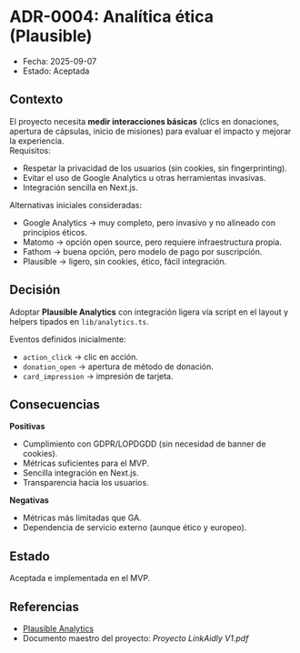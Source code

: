


# ADR-0004: Analítica ética (Plausible)

- Fecha: 2025-09-07
- Estado: Aceptada

## Contexto
El proyecto necesita **medir interacciones básicas** (clics en donaciones, apertura de cápsulas, inicio de misiones) para evaluar el impacto y mejorar la experiencia.  
Requisitos:
- Respetar la privacidad de los usuarios (sin cookies, sin fingerprinting).
- Evitar el uso de Google Analytics u otras herramientas invasivas.
- Integración sencilla en Next.js.

Alternativas iniciales consideradas:
- Google Analytics → muy completo, pero invasivo y no alineado con principios éticos.
- Matomo → opción open source, pero requiere infraestructura propia.
- Fathom → buena opción, pero modelo de pago por suscripción.
- Plausible → ligero, sin cookies, ético, fácil integración.

## Decisión
Adoptar **Plausible Analytics** con integración ligera vía script en el layout y helpers tipados en `lib/analytics.ts`.

Eventos definidos inicialmente:
- `action_click` → clic en acción.
- `donation_open` → apertura de método de donación.
- `card_impression` → impresión de tarjeta.

## Consecuencias
**Positivas**
- Cumplimiento con GDPR/LOPDGDD (sin necesidad de banner de cookies).
- Métricas suficientes para el MVP.
- Sencilla integración en Next.js.
- Transparencia hacia los usuarios.

**Negativas**
- Métricas más limitadas que GA.
- Dependencia de servicio externo (aunque ético y europeo).

## Estado
Aceptada e implementada en el MVP.

## Referencias
- [Plausible Analytics](https://plausible.io/)
- Documento maestro del proyecto: *Proyecto LinkAidly V1.pdf*